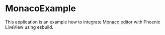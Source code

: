 # MonacoExample

This application is an example how to integrate [Monaco editor](https://microsoft.github.io/monaco-editor/) with Phoenix LiveView using esbuild.
